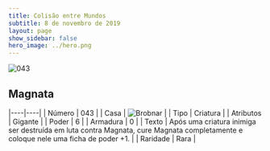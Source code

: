 ```yaml
---
title: Colisão entre Mundos
subtitle: 8 de novembro de 2019
layout: page
show_sidebar: false
hero_image: ../hero.png
---
```


![043](https://cdn.keyforgegame.com/media/card_front/pt/452_043_CXHWC4292848_pt.png)

## Magnata

|----|----|
| Número | 043 |
| Casa | ![Brobnar](https://archonarcana.com/images/thumb/e/e0/Brobnar.png/22px-Brobnar.png "Brobnar") |
| Tipo | Criatura |
| Atributos | Gigante |
| Poder | 6 |
| Armadura | 0 |
| Texto | Após uma criatura inimiga ser destruída em luta contra Magnata, cure Magnata completamente e coloque nele uma ficha de poder +1. |
| Raridade | Rara |
